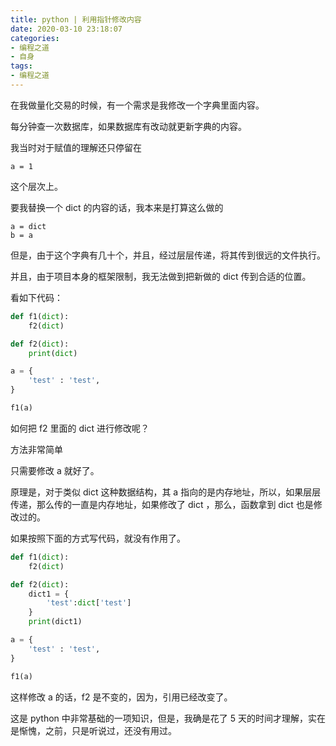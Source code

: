 ```yaml
---
title: python | 利用指针修改内容
date: 2020-03-10 23:18:07
categories:
- 编程之道
- 自身
tags:
- 编程之道
---
```

在我做量化交易的时候，有一个需求是我修改一个字典里面内容。

每分钟查一次数据库，如果数据库有改动就更新字典的内容。

<!-- more -->

我当时对于赋值的理解还只停留在

	a = 1

这个层次上。

要我替换一个 dict 的内容的话，我本来是打算这么做的

	a = dict
	b = a

但是，由于这个字典有几十个，并且，经过层层传递，将其传到很远的文件执行。

并且，由于项目本身的框架限制，我无法做到把新做的 dict 传到合适的位置。

看如下代码：

```python
def f1(dict):
	f2(dict)

def f2(dict):
	print(dict)

a = {
	'test' : 'test',
}

f1(a)
```

如何把 f2 里面的 dict 进行修改呢？

方法非常简单

只需要修改 a 就好了。

原理是，对于类似 dict 这种数据结构，其 a 指向的是内存地址，所以，如果层层传递，那么传的一直是内存地址，如果修改了 dict ，那么，函数拿到 dict 也是修改过的。

如果按照下面的方式写代码，就没有作用了。

```python
def f1(dict):
	f2(dict)

def f2(dict):
	dict1 = {
		'test':dict['test']
	}
	print(dict1)

a = {
	'test' : 'test',
}

f1(a)
```

这样修改 a 的话，f2 是不变的，因为，引用已经改变了。

这是 python 中非常基础的一项知识，但是，我确是花了 5 天的时间才理解，实在是惭愧，之前，只是听说过，还没有用过。